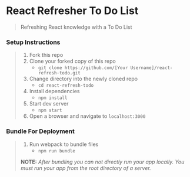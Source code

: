 # React Refresher To Do List

> Refreshing React knowledge with a To Do List

### Setup Instructions

> 1. Fork this repo
> 1. Clone your forked copy of this repo
>    - `git clone https://github.com/[Your Username]/react-refresh-todo.git`
> 1. Change directory into the newly cloned repo
>    - `cd react-refresh-todo`
> 1. Install dependencies 
>    - `npm install`
> 1. Start dev server
>    - `npm start`
> 1. Open a browser and navigate to `localhost:3000`

### Bundle For Deployment

> 1. Run webpack to bundle files
>    - `npm run bundle`
> 
> **NOTE:** *After bundling you can not directly run your app locally. You must run your app from the root directory of a server.*
